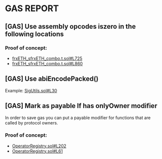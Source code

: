 # GAS REPORT

## [GAS] Use assembly opcodes iszero in the following locations


### Proof of concept:
- [frxETH_sfrxETH_combo.t.sol#L725](https://github.com/code-423n4/2022-09-frax/tree/main/test/frxETH_sfrxETH_combo.t.sol#L725)
- [frxETH_sfrxETH_combo.t.sol#L860](https://github.com/code-423n4/2022-09-frax/tree/main/test/frxETH_sfrxETH_combo.t.sol#L860)

## [GAS] Use abiEncodePacked()


Example: [SigUtils.sol#L30](https://github.com/code-423n4/2022-09-frax/tree/main/src/Utils/SigUtils.sol#L30)

## [GAS] Mark as payable If has onlyOwner modifier
In order to save gas you can put a payable modifier for functions that are called by protocol owners.

### Proof of concept:
- [OperatorRegistry.sol#L202](https://github.com/code-423n4/2022-09-frax/tree/main/src/OperatorRegistry.sol#L202)
- [OperatorRegistry.sol#L61](https://github.com/code-423n4/2022-09-frax/tree/main/src/OperatorRegistry.sol#L61)
